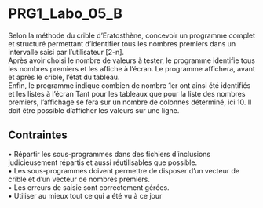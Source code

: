 # PRG1_Labo_05_B
Selon la méthode du crible d’Eratosthène, concevoir un programme complet et structuré permettant d’identifier tous les nombres premiers dans un intervalle saisi par l’utilisateur [2-n].   
Après avoir choisi le nombre de valeurs à tester, le programme identifie tous les nombres premiers et les affiche à l’écran. Le programme affichera, avant et après le crible, l’état du tableau.   
Enfin, le programme indique combien de nombre 1er ont ainsi été identifiés et les listes à l’écran Tant pour les tableaux que pour la liste des nombres premiers, l’affichage se fera sur un nombre de colonnes déterminé, ici 10. Il doit être possible d’afficher les
valeurs sur une ligne.   
## Contraintes
• Répartir les sous-programmes dans des fichiers d’inclusions judicieusement répartis et aussi réutilisables que possible.   
• Les sous-programmes doivent permettre de disposer d’un vecteur de crible et d’un vecteur de nombres premiers.   
• Les erreurs de saisie sont correctement gérées.   
• Utiliser au mieux tout ce qui a été vu à ce jour   